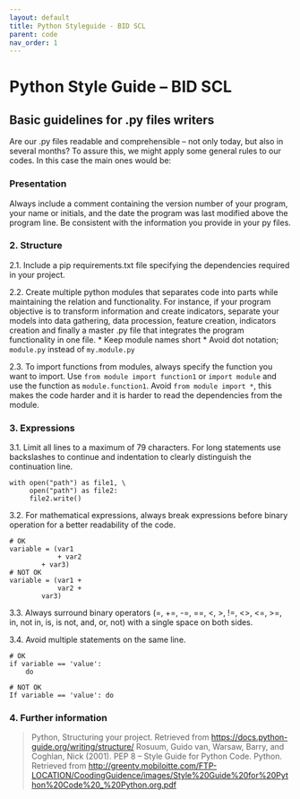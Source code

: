 ```yaml
---
layout: default
title: Python Styleguide - BID SCL
parent: code
nav_order: 1
---
```


# Python Style Guide – BID SCL

## Basic guidelines for .py files writers
Are our .py files readable and comprehensible – not only today, but also in several months? To assure this, we might apply some general rules to our codes. In this case the main ones would be:

### Presentation
Always include a comment containing the version number of your program, your name or initials, and the date the program was last modified above the program line. Be consistent with the information you provide in your py files.

### 2. Structure
2.1. Include a pip requirements.txt file specifying the dependencies required in your project.

2.2. Create multiple python modules that separates code into parts while maintaining the relation and functionality. For instance, if your program objective is to transform information and create indicators, separate your models into data gathering, data procession, feature creation, indicators creation and finally a master .py file that integrates the program functionality in one file. 
	* Keep module names short 
	* Avoid dot notation; `module.py` instead of `my.module.py`

2.3. To import functions from modules, always specify the function you want to import. Use `from module import function1` or `import module` and use the function as `module.function1`. Avoid `from module import *`, this makes the code harder and it is harder to read the dependencies from the module. 

### 3. Expressions
3.1. Limit all lines to a maximum of 79 characters. For long statements use backslashes to continue and indentation to clearly distinguish  the continuation line.
```
with open("path") as file1, \
     open("path") as file2:
     file2.write()
```

3.2. For mathematical expressions, always break expressions before binary operation for a better readability of the code. 
```
# OK
variable = (var1 
            + var2
	    + var3)
# NOT OK
variable = (var1 +
            var2 +
	    var3)
```

3.3. Always surround binary operators (=, +=, -=, ==, <, >, !=, <>, <=, >=, in, not in, is, is not, and, or, not) with a single space on both sides.

3.4. Avoid multiple statements on the same line. 
```
# OK
if variable == 'value':
	do

# NOT OK
If variable == 'value': do
```

### 4. Further information 
> Python, Structuring your project. Retrieved from https://docs.python-guide.org/writing/structure/
> Rosuum, Guido van, Warsaw, Barry, and Coghlan, Nick (2001). PEP 8 – Style Guide for Python Code. Python. Retrieved from http://greentv.mobiloitte.com/FTP-LOCATION/CoodingGuidence/images/Style%20Guide%20for%20Python%20Code%20_%20Python.org.pdf